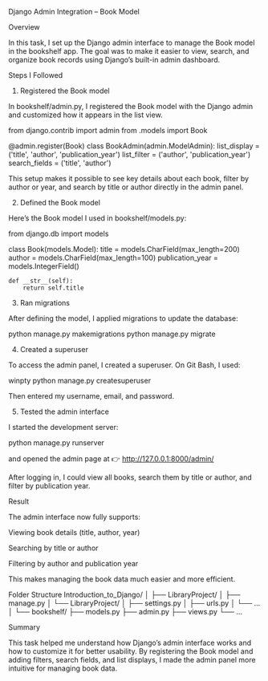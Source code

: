 Django Admin Integration – Book Model

Overview

In this task, I set up the Django admin interface to manage the Book model in the bookshelf app.
The goal was to make it easier to view, search, and organize book records using Django’s built-in admin dashboard.

Steps I Followed
1. Registered the Book model

In bookshelf/admin.py, I registered the Book model with the Django admin and customized how it appears in the list view.

from django.contrib import admin
from .models import Book

@admin.register(Book)
class BookAdmin(admin.ModelAdmin):
    list_display = ('title', 'author', 'publication_year')
    list_filter = ('author', 'publication_year')
    search_fields = ('title', 'author')


This setup makes it possible to see key details about each book, filter by author or year, and search by title or author directly in the admin panel.

2. Defined the Book model

Here’s the Book model I used in bookshelf/models.py:

from django.db import models

class Book(models.Model):
    title = models.CharField(max_length=200)
    author = models.CharField(max_length=100)
    publication_year = models.IntegerField()

    def __str__(self):
        return self.title

3. Ran migrations

After defining the model, I applied migrations to update the database:

python manage.py makemigrations
python manage.py migrate

4. Created a superuser

To access the admin panel, I created a superuser.
On Git Bash, I used:

winpty python manage.py createsuperuser


Then entered my username, email, and password.

5. Tested the admin interface

I started the development server:

python manage.py runserver


and opened the admin page at
👉 http://127.0.0.1:8000/admin/

After logging in, I could view all books, search them by title or author, and filter by publication year.

Result

The admin interface now fully supports:

Viewing book details (title, author, year)

Searching by title or author

Filtering by author and publication year

This makes managing the book data much easier and more efficient.

Folder Structure
Introduction_to_Django/
│
├── LibraryProject/
│   ├── manage.py
│   └── LibraryProject/
│       ├── settings.py
│       ├── urls.py
│       └── ...
│
└── bookshelf/
    ├── models.py
    ├── admin.py
    ├── views.py
    └── ...

Summary

This task helped me understand how Django’s admin interface works and how to customize it for better usability.
By registering the Book model and adding filters, search fields, and list displays, I made the admin panel more intuitive for managing book data.
